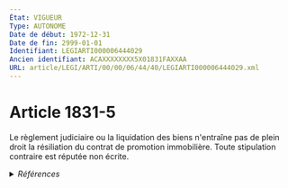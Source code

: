 ```yaml
---
État: VIGUEUR
Type: AUTONOME
Date de début: 1972-12-31
Date de fin: 2999-01-01
Identifiant: LEGIARTI000006444029
Ancien identifiant: ACAXXXXXXXX5X01831FAXXAA
URL: article/LEGI/ARTI/00/00/06/44/40/LEGIARTI000006444029.xml
---
```


<h1>Article 1831-5</h1>

Le règlement judiciaire ou la liquidation des biens n'entraîne pas de plein
droit la résiliation du contrat de promotion immobilière. Toute stipulation
contraire est réputée non écrite.


<details>
  <summary><em>Références</em></summary>

  <h2>Articles faisant référence à l'article</h2>
  
  <ul>
    <li>
      <a href="https://legal.tricoteuses.fr//redirection/LEGIARTI000006824481?vers=git&vers=legifrance">Code de la construction et de l'habitation - article L221-5 AUTONOME VIGUEUR, en vigueur depuis le 1978-06-08</a> PILOTE_SUIVEUR source
    </li>
  </ul>
  
  <h2>Textes faisant référence à l'article</h2>
  
  <ul>
    <li>
      <a href="https://legal.tricoteuses.fr//redirection/JORFTEXT000000687668?vers=git&vers=legifrance">Loi n°71-579 du 16 juillet 1971 RELATIVE A DIVERSES OPERATIONS DE CONSTRUCTION</a> CODIFICATION cible
    </li>
    <li>
      <a href="https://legal.tricoteuses.fr//redirection/JORFTEXT000000756730?vers=git&vers=legifrance">Ordonnance no 98-774 du 2 septembre 1998 portant extension et adaptation aux départements, collectivités territoriales et territoires d'outre-mer de dispositions concernant le droit civil, le droit commercial et certaines activités libérales</a> SPEC_APPLI cible
    </li>
  </ul>
  
  <h2>Références faites par l'article</h2>
  
  <ul>
    <li>
      1971-07-16 CODIFICATION source <a href="https://legal.tricoteuses.fr//redirection/JORFTEXT000000687668?vers=git&vers=legifrance">Loi n°71-579 du 16 juillet 1971 RELATIVE A DIVERSES OPERATIONS DE CONSTRUCTION</a>
    </li>
    <li>
      1998-09-02 SPEC_APPLI source <a href="https://legal.tricoteuses.fr//redirection/JORFTEXT000000756730?vers=git&vers=legifrance">Ordonnance no 98-774 du 2 septembre 1998 portant extension et adaptation aux départements, collectivités territoriales et territoires d'outre-mer de dispositions concernant le droit civil, le droit commercial et certaines activités libérales</a>
    </li>
    <li>
      2999-01-01 PILOTE_SUIVEUR cible <a href="https://legal.tricoteuses.fr//redirection/LEGIARTI000006824481?vers=git&vers=legifrance">Code de la construction et de l'habitation - article L221-5 AUTONOME VIGUEUR, en vigueur depuis le 1978-06-08</a>
    </li>
  </ul>
</details>
